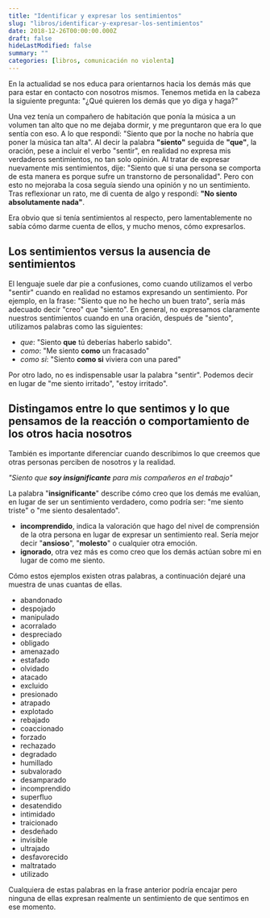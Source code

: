 ```yaml
---
title: "Identificar y expresar los sentimientos"
slug: "libros/identificar-y-expresar-los-sentimientos"
date: 2018-12-26T00:00:00.000Z
draft: false
hideLastModified: false
summary: ""
categories: [libros, comunicación no violenta]
---
```



  En la actualidad se nos educa para orientarnos hacia los demás más que para
  estar en contacto con nosotros mismos. Tenemos metida en la cabeza la
  siguiente pregunta: "¿Qué quieren los demás que yo diga y haga?"

  Una vez tenía un compañero de habitación que ponía la música a un volumen tan
  alto que no me dejaba dormir, y me preguntaron que era lo que sentía con eso.
  A lo que respondí: "Siento que por la noche no habría que poner la música tan
  alta". Al decir la palabra __"siento"__ seguida de __"que"__, la oración, pese
  a incluir el verbo "sentir", en realidad no expresa mis verdaderos
  sentimientos, no tan solo opinión. Al tratar de expresar nuevamente mis
  sentimientos, dije: "Siento que si una persona se comporta de esta manera es
  porque sufre un transtorno de personalidad". Pero con esto no mejoraba la
  cosa seguía siendo una opinión y no un sentimiento. Tras reflexionar un rato,
  me di cuenta de algo y respondí: __"No siento absolutamente nada"__.

  Era obvio que si tenía sentimientos al respecto, pero lamentablemente no sabía
  cómo darme cuenta de ellos, y mucho menos, cómo expresarlos.

Los sentimientos versus la ausencia de sentimientos
--------------------------------------------------------------------------------

  El lenguaje suele dar pie a confusiones, como cuando utilizamos el verbo
  "sentir" cuando en realidad no estamos expresando un sentimiento. Por ejemplo,
  en la frase: "Siento que no he hecho un buen trato", sería más adecuado decir
  "creo" que "siento". En general, no expresamos claramente nuestros
  sentimientos cuando en una oración, después de "siento", utilizamos palabras
  como las siguientes:

  - *que*: "Siento __que__ tú deberías haberlo sabido".
  - *como*: "Me siento __como__ un fracasado"
  - *como si*: "Siento __como si__ viviera con una pared"

  Por otro lado, no es indispensable usar la palabra "sentir". Podemos decir en
  lugar de "me siento irritado", "estoy irritado".

Distingamos entre lo que sentimos y lo que pensamos de la reacción o
comportamiento de los otros hacia nosotros
--------------------------------------------------------------------------------

  También es importante diferenciar cuando describimos lo que creemos que otras
  personas perciben de nosotros y la realidad.

  *"Siento que __soy insignificante__ para mis compañeros en el trabajo"*

  La palabra "__insignificante__" describe cómo creo que los demás me evalúan,
  en lugar de ser un sentimiento verdadero, como podría ser: "me siento triste"
  o "me siento desalentado".

  - __incomprendido__, indica la valoración que hago del nivel de comprensión de
  la otra persona en lugar de expresar un sentimiento real. Sería mejor decir
  "__ansioso__", "__molesto__" o cualquier otra emoción.
  - __ignorado__, otra vez más es como creo que los demás actúan sobre mi en
  lugar de como me siento.

  Cómo estos ejemplos existen otras palabras, a continuación dejaré una muestra
  de unas cuantas de ellas.

  - abandonado
  - despojado
  - manipulado
  - acorralado
  - despreciado
  - obligado
  - amenazado
  - estafado
  - olvidado
  - atacado
  - excluido
  - presionado
  - atrapado
  - explotado
  - rebajado
  - coaccionado
  - forzado
  - rechazado
  - degradado
  - humillado
  - subvalorado
  - desamparado
  - incomprendido
  - superfluo
  - desatendido
  - intimidado
  - traicionado
  - desdeñado
  - invisible
  - ultrajado
  - desfavorecido
  - maltratado
  - utilizado

  Cualquiera de estas palabras en la frase anterior podría encajar pero ninguna
  de ellas expresan realmente un sentimiento de que sentimos en ese momento.

